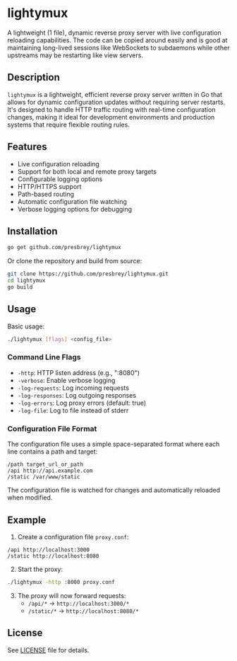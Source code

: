 # lightymux

A lightweight (1 file), dynamic reverse proxy server with live configuration reloading capabilities. The code can be copied around easily and is good at maintaining long-lived sessions like WebSockets to subdaemons while other upstreams may be restarting like view servers.

## Description

`lightymux` is a lightweight, efficient reverse proxy server written in Go that allows for dynamic configuration updates without requiring server restarts. It's designed to handle HTTP traffic routing with real-time configuration changes, making it ideal for development environments and production systems that require flexible routing rules.

## Features

- Live configuration reloading
- Support for both local and remote proxy targets
- Configurable logging options
- HTTP/HTTPS support
- Path-based routing
- Automatic configuration file watching
- Verbose logging options for debugging

## Installation

```bash
go get github.com/presbrey/lightymux
```

Or clone the repository and build from source:

```bash
git clone https://github.com/presbrey/lightymux.git
cd lightymux
go build
```

## Usage

Basic usage:

```bash
./lightymux [flags] <config_file>
```

### Command Line Flags

- `-http`: HTTP listen address (e.g., ":8080")
- `-verbose`: Enable verbose logging
- `-log-requests`: Log incoming requests
- `-log-responses`: Log outgoing responses
- `-log-errors`: Log proxy errors (default: true)
- `-log-file`: Log to file instead of stderr

### Configuration File Format

The configuration file uses a simple space-separated format where each line contains a path and target:

```
/path target_url_or_path
/api http://api.example.com
/static /var/www/static
```

The configuration file is watched for changes and automatically reloaded when modified.

## Example

1. Create a configuration file `proxy.conf`:
```
/api http://localhost:3000
/static http://localhost:8080
```

2. Start the proxy:
```bash
./lightymux -http :8000 proxy.conf
```

3. The proxy will now forward requests:
   - `/api/*` → `http://localhost:3000/*`
   - `/static/*` → `http://localhost:8080/*`

## License

See [LICENSE](LICENSE) file for details.